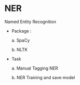 # NER

Named Entity Recognition

  - Package :
  
    a. SpaCy
    
    b. NLTK
    
  - Task
  
    a. Manual Tagging NER
    
    b. NER Training and save model
